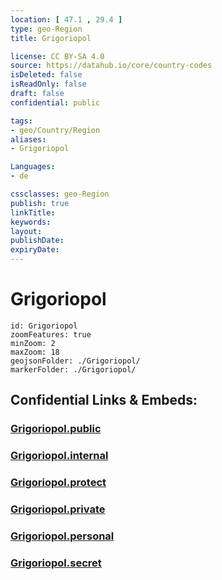 ```yaml
---
location: [ 47.1 , 29.4 ] 
type: geo-Region
title: Grigoriopol

license: CC BY-SA 4.0
source: https://datahub.io/core/country-codes
isDeleted: false
isReadOnly: false
draft: false
confidential: public

tags:
- geo/Country/Region
aliases:
- Grigoriopol

Languages:
- de

cssclasses: geo-Region
publish: true
linkTitle: 
keywords: 
layout: 
publishDate: 
expiryDate: 
---
```


# Grigoriopol

```leaflet
id: Grigoriopol
zoomFeatures: true 
minZoom: 2 
maxZoom: 18
geojsonFolder: ./Grigoriopol/
markerFolder: ./Grigoriopol/
```


## Confidential Links & Embeds: 

### [Grigoriopol.public](/_public/\Earth\Continent\Europe\Europe~East\Moldova\Districts~MoldovaGrigoriopol.public.md) 

### [Grigoriopol.internal](/_internal/\Earth\Continent\Europe\Europe~East\Moldova\Districts~MoldovaGrigoriopol.internal.md) 

### [Grigoriopol.protect](/_protect/\Earth\Continent\Europe\Europe~East\Moldova\Districts~MoldovaGrigoriopol.protect.md) 

### [Grigoriopol.private](/_private/\Earth\Continent\Europe\Europe~East\Moldova\Districts~MoldovaGrigoriopol.private.md) 

### [Grigoriopol.personal](/_personal/\Earth\Continent\Europe\Europe~East\Moldova\Districts~MoldovaGrigoriopol.personal.md) 

### [Grigoriopol.secret](/_secret/\Earth\Continent\Europe\Europe~East\Moldova\Districts~MoldovaGrigoriopol.secret.md)

